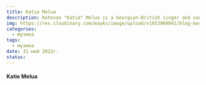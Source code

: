 ```yaml
---
title: Katie Melua 
description: Ketevan "Katie" Melua is a Georgian-British singer and songwriter. She moved to the United Kingdom at the age of eight – first to Belfast, and then to London in 1999.
img: https://res.cloudinary.com/mayks/image/upload/v1653989841/blog-mayks/posts/kati-melua/kati-melua-poster_dkfsjz.webp
categories:
  - музика
tags:
  - музика
date: 31 май 2022г.
status:
---
```

#### Katie Melua 